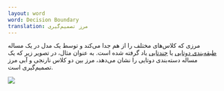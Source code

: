 ```yaml
---
layout: word
word: Decision Boundary
translation: مرز تصمیم‌گیری
---
```


مرزی که کلاس‌های مختلف را از هم جدا می‌کند و توسط یک مدل در یک مساله [طبقه‌بندی دوتایی](/B/binary_classification) یا [چندتایی](/M/multi-class_classification) یاد گرفته شده است. به عنوان مثال، در تصویر زیر که یک مساله دسته‌بندی دوتایی را نشان می‌دهد، مرز بین دو کلاس نارنجی و آبی مرز تصمیم‌گیری است.

![](/assets/img/decision_boundary.png)
